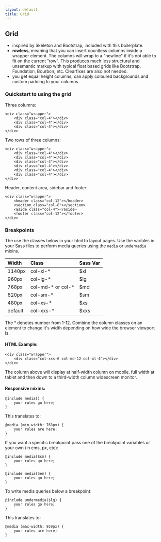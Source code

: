 ```yaml
---
layout: default
title: Grid
---
```


## Grid

- inspired by Skeleton and Bootstrap, included with this boilerplate.
- **rowless**, meaning that you can insert countless columns inside a wrapper element. The columns will wrap to a "newline" if it's not able to fit on the current "row". This produces much less structural and unsemantic markup with typical float based grids like Bootstrap, Foundation, Bourbon, etc. Clearfixes are also not needed.
- you get equal height columns, can apply coloured backgrounds and custom padding to your columns.

### Quickstart to using the grid

Three columns:

```
<div class="wrapper">
	<div class="col-4"></div>
	<div class="col-4"></div>
	<div class="col-4"></div>
</div>
```

Two rows of three columns:

```
<div class="wrapper">
	<div class="col-4"></div>
	<div class="col-4"></div>
	<div class="col-4"></div>
	<div class="col-4"></div>
	<div class="col-4"></div>
	<div class="col-4"></div>
</div>
```

Header, content area, sidebar and footer:

```
<div class="wrapper">
	<header class="col-12"></header>
	<section class="col-8"></section>
	<aside class="col-4"></aside>
	<footer class="col-12"></footer>
</div>
```

### Breakpoints

The use the classes below in your html to layout pages. Use the varibles in your Sass files to perform media queries using the `media` or `undermedia` mixins.


Width  |Class            |Sass Var
:------|:----------------|:--------
1140px |col-xl-*         |$xl
960px  |col-lg-*         |$lg
768px  |col-md-* or col-*|$md
620px  |col-sm-*         |$sm
480px  |col-xs-*         |$xs
default|col-xxs-*        |$xxs

The * denotes number from 1-12. Combine the column classes on an element to change it's width depending on how wide the browser viewport is.

#### HTML Example:

```
<div class="wrapper">
	<div class="col-xxs-6 col-md-12 col-xl-4"></div>
</div>
```

The column above will display at half-width column on mobile, full width at tablet and then down to a third-width column widescreen monitor.

#### Responsive mixins:

```
@include media() {
	your rules go here;
}
```

This translates to:

```
@media (min-width: 768px) {
	your rules are here;
}
```

If you want a specific breakpoint pass one of the breakpoint variables or your own (in ems, px, etc):

```
@include media($sm) {
	your rules go here;
}
```

```
@include media(5em) {
	your rules go here;
}
```

To write media queries below a breakpoint:

```
@include undermedia($lg) {
	your rules go here;
}
```

This translates to:

```
@media (max-width: 959px) {
	your rules are here;
}
```
